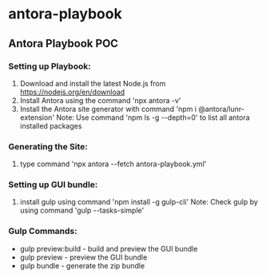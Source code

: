 # antora-playbook
## Antora Playbook POC

### Setting up Playbook: 
1) Download and install the latest Node.js from https://nodejs.org/en/download
2) Install Antora using the command 'npx antora -v'
3) Install the Antora site generator with command 'npm i @antora/lunr-extension'
Note: Use command 'npm ls -g --depth=0' to list all antora installed packages

### Generating the Site:
1) type command 'npx antora --fetch antora-playbook.yml'

### Setting up GUI bundle: 
1) install gulp using command 'npm install -g gulp-cli'
Note: Check gulp by using command 'gulp --tasks-simple'

### Gulp Commands:
- gulp preview:build - build and preview the GUI bundle
- gulp preview - preview the GUI bundle
- gulp bundle - generate the zip bundle



